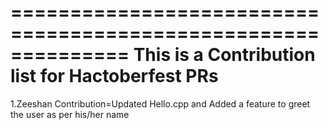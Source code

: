 ==============================================================
This is a Contribution list for Hactoberfest PRs
==============================================================

1.Zeeshan
    Contribution=Updated Hello.cpp and Added a feature to greet the user as per his/her name